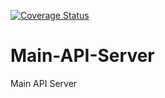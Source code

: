 [![Coverage Status](https://coveralls.io/repos/github/TeamDaitda/Main-API-Server/badge.svg?branch=master)](https://coveralls.io/github/TeamDaitda/Main-API-Server?branch=master)

# Main-API-Server
Main API Server
